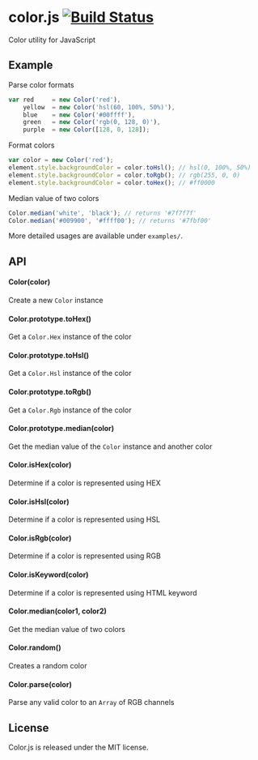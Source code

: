 color.js [![Build Status](https://travis-ci.org/mzabriskie/color.js.png?branch=master)](https://travis-ci.org/mzabriskie/color.js)
========

Color utility for JavaScript

## Example

Parse color formats

```javascript
var red		= new Color('red'),
	yellow	= new Color('hsl(60, 100%, 50%)'),
	blue	= new Color('#00ffff'),
	green	= new Color('rgb(0, 128, 0)'),
	purple	= new Color([128, 0, 128]);
```

Format colors

```javascript
var color = new Color('red');
element.style.backgroundColor = color.toHsl(); // hsl(0, 100%, 50%)
element.style.backgroundColor = color.toRgb(); // rgb(255, 0, 0)
element.style.backgroundColor = color.toHex(); // #ff0000
```

Median value of two colors

```javascript
Color.median('white', 'black'); // returns '#7f7f7f'
Color.median('#009900', '#ffff00'); // returns '#7fbf00'
```

More detailed usages are available under <code>examples/</code>.

## API

#### Color(color)
Create a new `Color` instance

#### Color.prototype.toHex()
Get a `Color.Hex` instance of the color

#### Color.prototype.toHsl()
Get a `Color.Hsl` instance of the color

#### Color.prototype.toRgb()
Get a `Color.Rgb` instance of the color

#### Color.prototype.median(color)
Get the median value of the `Color` instance and another color

#### Color.isHex(color)
Determine if a color is represented using HEX

#### Color.isHsl(color)
Determine if a color is represented using HSL

#### Color.isRgb(color)
Determine if a color is represented using RGB

#### Color.isKeyword(color)
Determine if a color is represented using HTML keyword

#### Color.median(color1, color2)
Get the median value of two colors

#### Color.random()
Creates a random color

#### Color.parse(color)
Parse any valid color to an `Array` of RGB channels

## License

Color.js is released under the MIT license.